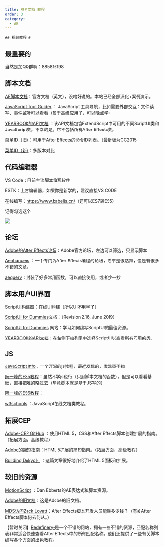 ```yaml
---
title: 参考文档 教程
order: 3
category:
  - AE
---
```

    ## 视频教程 #

## 最重要的 #

当然是加QQ群啊：885816198

## 脚本文档 #

[AE脚本文档](https://ae-scripting.docsforadobe.dev/)：官方文档（英文），没啥好说的。本站已经全部汉化+案例演示。

[JavaScript Tool Guider](https://extendscript.docsforadobe.dev/) ： JavaScript
工具导航，比如需要外部交互：文件读写、事件监听可以看看（属于高级应用了，可以晚点学）

[YEARBOOK的API文档](http://yearbook.github.io/esdocs/#/)
：该API文档包含ExtendScript中可用的不同ScriptUI类和JavaScript类。不幸的是，它不包括所有After Effects类。

[菜单ID（旧）](https://www.provideocoalition.com/after-effects-menu-command-ids/)：可用于After Effects的命令ID列表。（最新版为CC2015)

[菜单ID（新）](https://justintaylor.tv/after-effects-command-ids/)：多版本对比

## 代码编辑器 #

[VS Code](https://code.visualstudio.com/)：目前主流脚本编写软件

ESTK：上古编辑器，如果你是新学的，建议直接VS CODE

在线编写：<https://www.babeljs.cn/>（还可以ES7转ES5）

记得勾选这个

![](https://cdn.yuelili.com/20211003071653.png)

## 论坛 #

[Adobe的After Effects论坛](https://community.adobe.com/t5/After-Effects/bd-p/after-effects)：Adobe官方论坛，左边可以筛选，只显示脚本

[Aenhancers](http://www.aenhancers.com/) ：一个专门为After
Effects编程的论坛，它不是很活跃，但是有很多不错的文章。

[aequery](https://aenhancers.github.io/aequery/index.html)：封装了好多常用函数，可以直接使用，或者抄一抄

## 脚本用户UI界面 #

[ScriptUI构建器](https://scriptui.joonas.me/)：在线UI构建（所以UI不用学了）

[ScriptUI for
Dummies](https://adobeindd.com/view/publications/a0207571-ff5b-4bbf-a540-07079bd21d75/92ra/publication-web-resources/pdf/scriptui-2-16-j.pdf)文档：（Revision 2.16, June 2019）

[ScriptUI for
Dummies](https://creativepro.com/files/kahrel/indesign/scriptui.html)
网站：学习如何编写ScriptUI的最佳资源。

[YEARBOOK的API文档](http://yearbook.github.io/esdocs/#/)：在左侧下拉列表中选择ScriptUI以查看所有可用的类。

## JS #

[JavaScript.Info](https://zh.javascript.info/)：一个开源的js教程，最近发现的，发现蛮不错

[阮一峰的ES5教程](http://javascript.ruanyifeng.com/)：虽然不学js也行（只用脚本文档的函数），但是可以看看基础，直接把难的略过去（毕竟脚本就是基于JS写的）

[阮一峰的ES6教程](https://es6.ruanyifeng.com/#README)：

[w3schools](https://www.w3schools.com/js/default.asp) ：JavaScript在线文档类教程。

## 拓展CEP #

[Adobe-CEP GitHub](https://github.com/Adobe-CEP) ：使用HTML 5，CSS和After
Effects脚本创建扩展的指南。（拓展方面，高级教程）

[Adobe的简短指南](https://www.adobe.com/devnet/creativesuite/articles/a-short-guide-to-HTML5-extensions.html)：HTML 5扩展的简短指南。（拓展方面，高级教程）

[ Building Dokyo》](https://medium.com/better-programming/building-a-modern-extension-for-after-effects-eea269544b50) ：这篇文章很好地介绍了HTML 5面板和扩展。

## 较旧的资源 #

[MotionScript](http://motionscript.com/) ：Dan Ebberts的AE表达式和脚本资源。

[Adobe的旧文档](https://blogs.adobe.com/creativecloud/files/2012/06/After-Effects-CS6-Scripting-Guide.pdf)：这是Adobe的旧文档。

[MDS访问Zack Lovatt](https://www.schoolofmotion.com/podcast/how-much-do-after-effects-script-developers-make-a-chat-with-zack-lovatt/)：After
Effects脚本开发人员能赚多少钱？（有关After Effects脚本何去何从。）

【暂时关闭】[Redefinery-](http://www.redefinery.com/ae/)是一个不错的网站，拥有一些不错的资源，匹配名称列表非常适合快速查看After
Effects中的所有匹配名称。他们还提供了一些有关脚本编写各个方面的出色教程。

